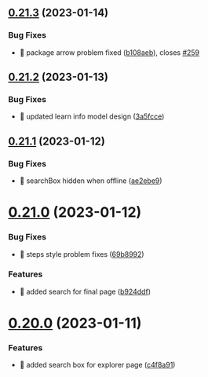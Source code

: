 ## [0.21.3](https://github.com/oguzkaganeren/manjaro-starter/compare/v0.21.2...v0.21.3) (2023-01-14)


### Bug Fixes

* 🐛 package arrow problem fixed ([b108aeb](https://github.com/oguzkaganeren/manjaro-starter/commit/b108aebff5e8d665e530e91348b5d4e1a7e690e4)), closes [#259](https://github.com/oguzkaganeren/manjaro-starter/issues/259)



## [0.21.2](https://github.com/oguzkaganeren/manjaro-starter/compare/v0.21.1...v0.21.2) (2023-01-13)


### Bug Fixes

* 🐛 updated learn info model design ([3a5fcce](https://github.com/oguzkaganeren/manjaro-starter/commit/3a5fccef8529266feb6b1b0cb4bea37cfe69aab8))



## [0.21.1](https://github.com/oguzkaganeren/manjaro-starter/compare/v0.21.0...v0.21.1) (2023-01-12)


### Bug Fixes

* 🐛 searchBox hidden when offline ([ae2ebe9](https://github.com/oguzkaganeren/manjaro-starter/commit/ae2ebe905cd861a99a5887fa8381cefe1ad92cb3))



# [0.21.0](https://github.com/oguzkaganeren/manjaro-starter/compare/v0.20.0...v0.21.0) (2023-01-12)


### Bug Fixes

* 🐛 steps style problem fixes ([69b8992](https://github.com/oguzkaganeren/manjaro-starter/commit/69b89922529aae2aab341bfb99055e93244ea745))


### Features

* 🎸 added search for final page ([b924ddf](https://github.com/oguzkaganeren/manjaro-starter/commit/b924ddff54aaeed3e3e85d3c6e64495d9f723f9e))



# [0.20.0](https://github.com/oguzkaganeren/manjaro-starter/compare/v0.19.2...v0.20.0) (2023-01-11)


### Features

* 🎸 added search box for explorer page ([c4f8a91](https://github.com/oguzkaganeren/manjaro-starter/commit/c4f8a9172f102356027862d1d27cb42fa0fc36ad))



